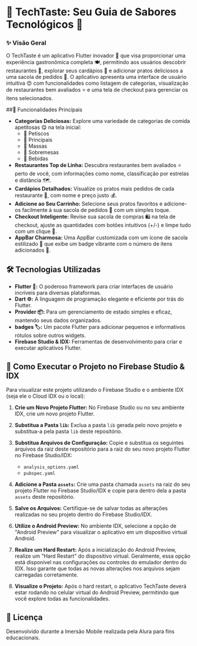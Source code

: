# 🍔 TechTaste: Seu Guia de Sabores Tecnológicos 🚀

### ✨ Visão Geral

O TechTaste é um aplicativo Flutter inovador 📱 que visa proporcionar uma experiência gastronômica completa 🍽️, permitindo aos usuários descobrir restaurantes 📍, explorar seus cardápios 📄 e adicionar pratos deliciosos a uma sacola de pedidos 🛒. O aplicativo apresenta uma interface de usuário intuitiva 😍 com funcionalidades como listagem de categorias, visualização de restaurantes bem avaliados ⭐ e uma tela de checkout para gerenciar os itens selecionados.

##🌟 Funcionalidades Principais

* **Categorias Deliciosas:** Explore uma variedade de categorias de comida apetitosas 😋 na tela inicial:
    * 🍕 Petiscos
    * 🍝 Principais
    * 🍜 Massas
    * 🍰 Sobremesas
    * 🍹 Bebidas
* **Restaurantes Top de Linha:** Descubra restaurantes bem avaliados ⭐ perto de você, com informações como nome, classificação por estrelas e distância 🗺️.
* **Cardápios Detalhados:** Visualize os pratos mais pedidos de cada restaurante 🧐, com nome e preço justo 💰.
* **Adicione ao Seu Carrinho:** Selecione seus pratos favoritos e adicione-os facilmente à sua sacola de pedidos 🛒 com um simples toque.
* **Checkout Inteligente:** Revise sua sacola de compras 🛍️ na tela de checkout, ajuste as quantidades com botões intuitivos (+/-) e limpe tudo com um clique 🧹.
* **AppBar Charmosa:** Uma AppBar customizada com um ícone de sacola estilizado 🧺 que exibe um badge vibrante com o número de itens adicionados 🔢.

## 🛠️ Tecnologias Utilizadas

* **Flutter 💙:** O poderoso framework para criar interfaces de usuário incríveis para diversas plataformas.
* **Dart ⚙️:** A linguagem de programação elegante e eficiente por trás do Flutter.
* **Provider 📦:** Para um gerenciamento de estado simples e eficaz, mantendo seus dados organizados.
* **badges 🏷️:** Um pacote Flutter para adicionar pequenos e informativos rótulos sobre outros widgets.
* **Firebase Studio & IDX:** Ferramentas de desenvolvimento para criar e executar aplicativos Flutter.

## 🚀 Como Executar o Projeto no Firebase Studio & IDX

Para visualizar este projeto utilizando o Firebase Studio e o ambiente IDX (seja ele o Cloud IDX ou o local):

1.  **Crie um Novo Projeto Flutter:** No Firebase Studio ou no seu ambiente IDX, crie um novo projeto Flutter.
 
2.  **Substitua a Pasta `lib`:** Exclua a pasta `lib` gerada pelo novo projeto e substitua-a pela pasta `lib` deste repositório.

3.  **Substitua Arquivos de Configuração:** Copie e substitua os seguintes arquivos da raiz deste repositório para a raiz do seu novo projeto Flutter no Firebase Studio/IDX:
    * `analysis_options.yaml`
    * `pubspec.yaml`
      
4.  **Adicione a Pasta `assets`:** Crie uma pasta chamada `assets` na raiz do seu projeto Flutter no Firebase Studio/IDX e copie para dentro dela a pasta `assets` deste repositório.
   
5.  **Salve os Arquivos:** Certifique-se de salvar todas as alterações realizadas no seu projeto dentro do Firebase Studio/IDX.
 
6.  **Utilize o Android Preview:** No ambiente IDX, selecione a opção de "Android Preview" para visualizar o aplicativo em um dispositivo virtual Android.
    
7.  **Realize um Hard Restart:** Após a inicialização do Android Preview, realize um "Hard Restart" do dispositivo virtual. Geralmente, essa opção está disponível nas configurações ou controles do emulador dentro do IDX. Isso garante que todas as novas alterações nos arquivos sejam carregadas corretamente.

8.  **Visualize o Projeto:** Após o hard restart, o aplicativo TechTaste deverá estar rodando no celular virtual do Android Preview, permitindo que você explore todas as funcionalidades.

## 📄 Licença
Desenvolvido durante a Imersão Mobile realizada pela Alura para fins educacionais.
